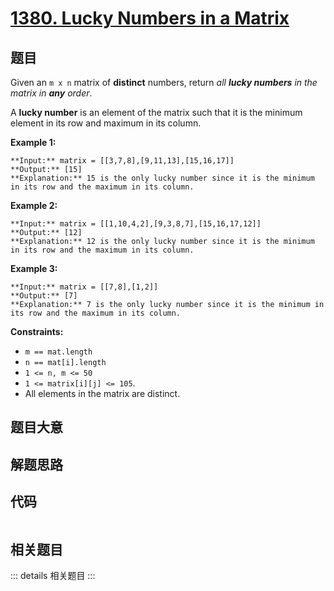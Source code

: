 # [1380. Lucky Numbers in a Matrix](https://leetcode.com/problems/lucky-numbers-in-a-matrix)

## 题目

Given an `m x n` matrix of **distinct** numbers, return _all **lucky numbers**
in the matrix in **any** order_.

A **lucky number** is an element of the matrix such that it is the minimum
element in its row and maximum in its column.



**Example 1:**

    
    
    **Input:** matrix = [[3,7,8],[9,11,13],[15,16,17]]
    **Output:** [15]
    **Explanation:** 15 is the only lucky number since it is the minimum in its row and the maximum in its column.
    

**Example 2:**

    
    
    **Input:** matrix = [[1,10,4,2],[9,3,8,7],[15,16,17,12]]
    **Output:** [12]
    **Explanation:** 12 is the only lucky number since it is the minimum in its row and the maximum in its column.
    

**Example 3:**

    
    
    **Input:** matrix = [[7,8],[1,2]]
    **Output:** [7]
    **Explanation:** 7 is the only lucky number since it is the minimum in its row and the maximum in its column.
    



**Constraints:**

  * `m == mat.length`
  * `n == mat[i].length`
  * `1 <= n, m <= 50`
  * `1 <= matrix[i][j] <= 105`.
  * All elements in the matrix are distinct.


## 题目大意

## 解题思路

## 代码

```javascript

```

## 相关题目

::: details 相关题目
:::
